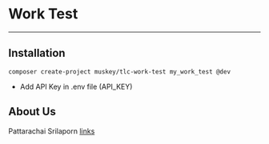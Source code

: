 
Work Test
================

----
## Installation


    composer create-project muskey/tlc-work-test my_work_test @dev

* Add API Key in .env file (API_KEY)

About Us
--------

Pattarachai Srilaporn
[links](https://www.linkedin.com/in/muskey)
